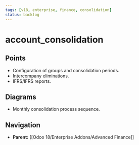 ```yaml
---
tags: [v18, enterprise, finance, consolidation]
status: backlog
---
```

# account_consolidation

## Points
- Configuration of groups and consolidation periods.
- Intercompany eliminations.
- IFRS/IFRS reports.

## Diagrams
- Monthly consolidation process sequence.






## Navigation
- **Parent:** [[Odoo 18/Enterprise Addons/Advanced Finance]]

